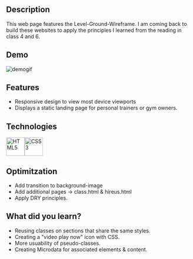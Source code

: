 ## Description
This web page features the Level-Ground-Wireframe. 
I am coming back to build these websites to apply the principles I learned from the reading in class 4 and 6.

## Demo
![demogif](lgdemo.gif)

## Features
* Responsive design to view most device viewports
* Displays a static landing page for personal trainers or gym owners.

## Technologies
<img src="https://profilinator.rishav.dev/skills-assets/html5-original-wordmark.svg" alt="HTML5" height="50" /><img src="https://profilinator.rishav.dev/skills-assets/css3-original-wordmark.svg" alt="CSS3" height="50" />

## Optimitzation
* Add transition to background-image
* Add additional pages -> class.html & hireus.html
* Apply DRY principles.

## What did you learn?
* Reusing classes on sections that share the same styles.
* Creating a "video play now" icon with CSS.
* More usuability of pseudo-classes.
* Creating Microdata for associated elements & content.